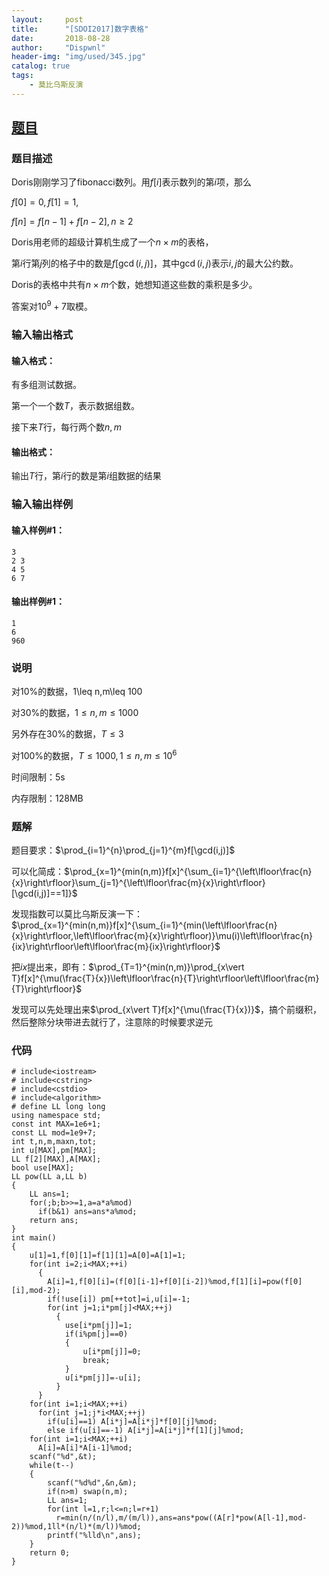```yaml
---
layout:     post
title:      "[SDOI2017]数字表格"
date:       2018-08-28
author:     "Dispwnl"
header-img: "img/used/345.jpg"
catalog: true
tags:
    - 莫比乌斯反演
---
```

## [题目](https://www.luogu.org/problemnew/show/P3704)
### 题目描述
Doris刚刚学习了fibonacci数列。用$f[i]$表示数列的第$i$项，那么

$f[0]=0,f[1]=1,$

$f[n]=f[n-1]+f[n-2],n\geq 2$

Doris用老师的超级计算机生成了一个$n×m$的表格，

第$i$行第$j$列的格子中的数是$f[\gcd(i,j)]$，其中$\gcd(i,j)$表示$i,j$的最大公约数。

Doris的表格中共有$n×m$个数，她想知道这些数的乘积是多少。

答案对$10^9+7$取模。

### 输入输出格式
#### 输入格式：
有多组测试数据。

第一个一个数$T$，表示数据组数。

接下来$T$行，每行两个数$n,m$

#### 输出格式：
输出$T$行，第$i$行的数是第$i$组数据的结果

### 输入输出样例
#### 输入样例#1： 
```
3
2 3
4 5
6 7
```
#### 输出样例#1： 
```
1
6
960
```
### 说明
对$10\%$的数据，1\leq n,m\leq 100

对$30\%$的数据，$1\leq n,m\leq 1000$

另外存在$30\%$的数据，$T\leq 3$

对$100\%$的数据，$T\leq 1000,1\leq n,m\leq 10^6$
 
时间限制：5s

内存限制：128MB

### 题解
题目要求：$\prod_{i=1}^{n}\prod_{j=1}^{m}f[\gcd(i,j)]$

可以化简成：$\prod_{x=1}^{min(n,m)}f[x]^{\sum_{i=1}^{\left\lfloor\frac{n}{x}\right\rfloor}\sum_{j=1}^{\left\lfloor\frac{m}{x}\right\rfloor}[\gcd(i,j)]==1]}$

发现指数可以莫比乌斯反演一下：$\prod_{x=1}^{min(n,m)}f[x]^{\sum_{i=1}^{min(\left\lfloor\frac{n}{x}\right\rfloor,\left\lfloor\frac{m}{x}\right\rfloor)}\mu(i)\left\lfloor\frac{n}{ix}\right\rfloor\left\lfloor\frac{m}{ix}\right\rfloor}$

把$ix$提出来，即有：$\prod_{T=1}^{min(n,m)}\prod_{x\vert T}f[x]^{\mu(\frac{T}{x})\left\lfloor\frac{n}{T}\right\rfloor\left\lfloor\frac{m}{T}\right\rfloor}$

发现可以先处理出来$\prod_{x\vert T}f[x]^{\mu(\frac{T}{x})}$，搞个前缀积，然后整除分块带进去就行了，注意除的时候要求逆元

### 代码
```
# include<iostream>
# include<cstring>
# include<cstdio>
# include<algorithm>
# define LL long long
using namespace std;
const int MAX=1e6+1;
const LL mod=1e9+7;
int t,n,m,maxn,tot;
int u[MAX],pm[MAX];
LL f[2][MAX],A[MAX];
bool use[MAX];
LL pow(LL a,LL b)
{
	LL ans=1;
	for(;b;b>>=1,a=a*a%mod)
	  if(b&1) ans=ans*a%mod;
	return ans;
}
int main()
{
	u[1]=1,f[0][1]=f[1][1]=A[0]=A[1]=1;
	for(int i=2;i<MAX;++i)
	  {
	  	A[i]=1,f[0][i]=(f[0][i-1]+f[0][i-2])%mod,f[1][i]=pow(f[0][i],mod-2);
	  	if(!use[i]) pm[++tot]=i,u[i]=-1;
	  	for(int j=1;i*pm[j]<MAX;++j)
	  	  {
	  	  	use[i*pm[j]]=1;
	  	  	if(i%pm[j]==0)
	  	  	{
	  	  		u[i*pm[j]]=0;
	  	  		break;
			}
			u[i*pm[j]]=-u[i];
		  }
	  }
	for(int i=1;i<MAX;++i)
	  for(int j=1;j*i<MAX;++j)
	    if(u[i]==1) A[i*j]=A[i*j]*f[0][j]%mod;
	    else if(u[i]==-1) A[i*j]=A[i*j]*f[1][j]%mod;
	for(int i=1;i<MAX;++i)
	  A[i]=A[i]*A[i-1]%mod;
	scanf("%d",&t);
	while(t--)
	{
		scanf("%d%d",&n,&m);
		if(n>m) swap(n,m);
		LL ans=1;
		for(int l=1,r;l<=n;l=r+1)
		  r=min(n/(n/l),m/(m/l)),ans=ans*pow((A[r]*pow(A[l-1],mod-2))%mod,1ll*(n/l)*(m/l))%mod;
		printf("%lld\n",ans);
	}
	return 0;
}
```
